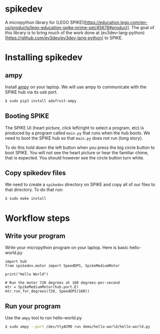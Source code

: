 # spikedev
A micropython library for (LEGO SPIKE)[https://education.lego.com/en-us/products/lego-education-spike-prime-set/45678#product]. The goal of this library is to bring much of the work done at (ev3dev-lang-python)[https://github.com/ev3dev/ev3dev-lang-python] to SPIKE.

# Installing spikedev
## ampy
Install [ampy](https://learn.adafruit.com/micropython-basics-load-files-and-run-code/install-ampy) on your laptop. We will use ampy to communicate with the SPIKE hub via
its usb port.

```bash
$ sudo pip3 install adafruit-ampy
```

## Booting SPIKE
The SPIKE UI (heart picture, click left/right to select a program, etc) is produced by a program called `main.py` that runs when the hub boots. We need to boot the SPIKE hub so
that `main.py` does not run (long story).

To do this hold down the left button when you press the big circle button to boot SPIKE.
You will not see the heart picture or hear the familiar chime, that is expected. You should
however see the circle button turn white.

## Copy spikedev files
We need to create a `spikedev` directory on SPIKE and copy all of our files to that
directory. To do that run:
```bash
$ sudo make install
```

# Workflow steps
## Write your program
Write your micropython program on your laptop. Here is basic hello-world.py
```micropython
import hub
from spikedev.motor import SpeedDPS, SpikeMediumMotor

print("Hello World")

# Run the motor 720 degrees at 180 degrees-per-second
mtr = SpikeMediumMotor(hub.port.E)
mtr.run_for_degrees(720, SpeedDPS(180))
```

## Run your program
Use the `ampy` tool to run hello-world.py
```bash
$ sudo ampy --port /dev/ttyACM0 run demo/hello-world/hello-world.py
```
